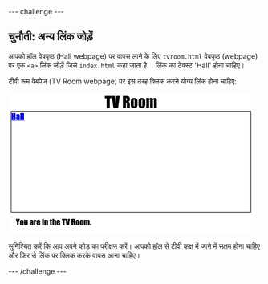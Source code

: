 --- challenge ---

## चुनौती: अन्य लिंक जोड़ें

आपको हॉल वेबपृष्ठ (Hall webpage) पर वापस लाने के लिए `tvroom.html` वेबपृष्ठ (webpage) पर एक `<a>` लिंक जोड़ें जिसे `index.html` कहा जाता है । लिंक का टेक्स्ट 'Hall' होना चाहिए।

टीवी रूम वेबपेज (TV Room webpage) पर इस तरह क्लिक करने योग्य लिंक होना चाहिए:

![screenshot](images/rooms-hall-link.png)

सुनिश्चित करें कि आप अपने कोड का परीक्षण करें। आपको हॉल से टीवी कक्ष में जाने में सक्षम होना चाहिए और फिर से लिंक पर क्लिक करके वापस आना चाहिए।

--- /challenge ---